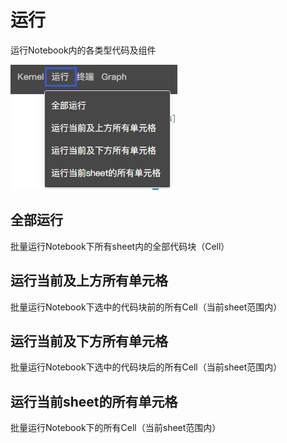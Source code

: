# 运行

运行Notebook内的各类型代码及组件

![](/assets/yxdm.png)

## 全部运行

批量运行Notebook下所有sheet内的全部代码块（Cell）

## 运行当前及上方所有单元格

批量运行Notebook下选中的代码块前的所有Cell（当前sheet范围内）

## 运行当前及下方所有单元格

批量运行Notebook下选中的代码块后的所有Cell（当前sheet范围内）

## 运行当前sheet的所有单元格

批量运行Notebook下的所有Cell（当前sheet范围内）



